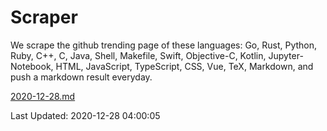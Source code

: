 # Scraper

We scrape the github trending page of these languages: Go, Rust, Python, Ruby, C++, C, Java, Shell, Makefile, Swift, Objective-C, Kotlin, Jupyter-Notebook, HTML, JavaScript, TypeScript, CSS, Vue, TeX, Markdown, and push a markdown result everyday.

[2020-12-28.md](https://github.com/yangwenmai/github-trending-backup/blob/master/2020-12-28.md)

Last Updated: 2020-12-28 04:00:05
